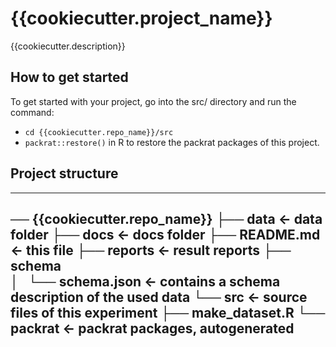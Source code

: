 # {{cookiecutter.project_name}}
{{cookiecutter.description}}

## How to get started
To get started with your project, go into the src/ directory and run the command:
- `cd {{cookiecutter.repo_name}}/src`
- `packrat::restore()` in R to restore the packrat packages of this project.

## Project structure
------------
── {{cookiecutter.repo_name}}
    ├── data		<- data folder
    ├── docs		<- docs folder
    ├── README.md	<- this file
    ├── reports		<- result reports
    ├── schema	
    │   └── schema.json	<- contains a schema description of the used data
    └── src		<- source files of this experiment
        ├── make_dataset.R
        └── packrat	<- packrat packages, autogenerated
------------
